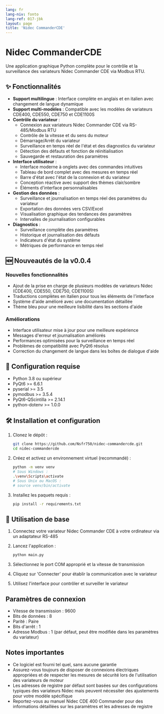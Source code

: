 ```yaml
---
lang: fr
lang-niv: fonto
lang-ref: 017-jbk
layout: page
title: 'Nidec CommanderCDE'
---
```


# Nidec CommanderCDE

Une application graphique Python complète pour le contrôle et la surveillance des variateurs Nidec Commander CDE via Modbus RTU.

## ✨ Fonctionnalités

- **Support multilingue** : Interface complète en anglais et en italien avec changement de langue dynamique
- **Support multi-modèles** : Compatible avec les modèles de variateurs CDE400, CDE550, CDE750 et CDE1100S
- **Contrôle du variateur** :
  - Connexion aux variateurs Nidec Commander CDE via RS-485/Modbus RTU
  - Contrôle de la vitesse et du sens du moteur
  - Démarrage/Arrêt du variateur
  - Surveillance en temps réel de l'état et des diagnostics du variateur
  - Détection des défauts et fonction de réinitialisation
  - Sauvegarde et restauration des paramètres
- **Interface utilisateur** :
  - Interface moderne à onglets avec des commandes intuitives
  - Tableau de bord complet avec des mesures en temps réel
  - Barre d'état avec l'état de la connexion et du variateur
  - Conception réactive avec support des thèmes clair/sombre
  - Éléments d'interface personnalisables
- **Gestion des données** :
  - Surveillance et journalisation en temps réel des paramètres du variateur
  - Exportation des données vers CSV/Excel
  - Visualisation graphique des tendances des paramètres
  - Intervalles de journalisation configurables
- **Diagnostics** :
  - Surveillance complète des paramètres
  - Historique et journalisation des défauts
  - Indicateurs d'état du système
  - Métriques de performance en temps réel

## 🆕 Nouveautés de la v0.0.4

### Nouvelles fonctionnalités
- Ajout de la prise en charge de plusieurs modèles de variateurs Nidec (CDE400, CDE550, CDE750, CDE1100S)
- Traductions complètes en italien pour tous les éléments de l'interface
- Système d'aide amélioré avec une documentation détaillée
- Thème bleu pour une meilleure lisibilité dans les sections d'aide

### Améliorations
- Interface utilisateur mise à jour pour une meilleure expérience
- Messages d'erreur et journalisation améliorés
- Performances optimisées pour la surveillance en temps réel
- Problèmes de compatibilité avec PyQt6 résolus
- Correction du changement de langue dans les boîtes de dialogue d'aide

## 🚀 Configuration requise

- Python 3.8 ou supérieur
- PyQt6 >= 6.6.1
- pyserial >= 3.5
- pymodbus >= 3.5.4
- PyQt6-QScintilla >= 2.14.1
- python-dotenv >= 1.0.0

## 🛠 Installation et configuration

1. Clonez le dépôt :

   ```bash
   git clone https://github.com/Nsfr750/nidec-commandercde.git
   cd nidec-commandercde
   ```

2. Créez et activez un environnement virtuel (recommandé) :

   ```bash
   python -m venv venv
   # Sous Windows :
   .\venv\Scripts\activate
   # Sous Unix ou MacOS :
   # source venv/bin/activate
   ```

3. Installez les paquets requis :

   ```bash
   pip install -r requirements.txt
   ```

## 🚀 Utilisation de base

1. Connectez votre variateur Nidec Commander CDE à votre ordinateur via un adaptateur RS-485
2. Lancez l'application :

   ```bash
   python main.py
   ```

3. Sélectionnez le port COM approprié et la vitesse de transmission
4. Cliquez sur 'Connecter' pour établir la communication avec le variateur
5. Utilisez l'interface pour contrôler et surveiller le variateur

## Paramètres de connexion

- Vitesse de transmission : 9600
- Bits de données : 8
- Parité : Paire
- Bits d'arrêt : 1
- Adresse Modbus : 1 (par défaut, peut être modifiée dans les paramètres du variateur)

## Notes importantes

- Ce logiciel est fourni tel quel, sans aucune garantie
- Assurez-vous toujours de disposer de connexions électriques appropriées et de respecter les mesures de sécurité lors de l'utilisation des variateurs de moteur
- Les adresses de registre par défaut sont basées sur des configurations typiques des variateurs Nidec mais peuvent nécessiter des ajustements pour votre modèle spécifique
- Reportez-vous au manuel Nidec CDE 400 Commander pour des informations détaillées sur les paramètres et les adresses de registre
